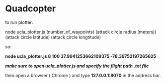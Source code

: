 # Quadcopter

to run plotter:

node ucla_plotter.js (number_of_waypoints) (attack circle radius (meters)) (attack circle latitude) (attack circle longtitude)

so:

**node ucla_plotter.js 8 100 37.9941253662109375 -78.39752197265625**

***make sure to open ucla_plotter.js and specify the flight path .txt file***

then open a browser ( Chrome ) and type **127.0.0.1:8070** in the address bar.

